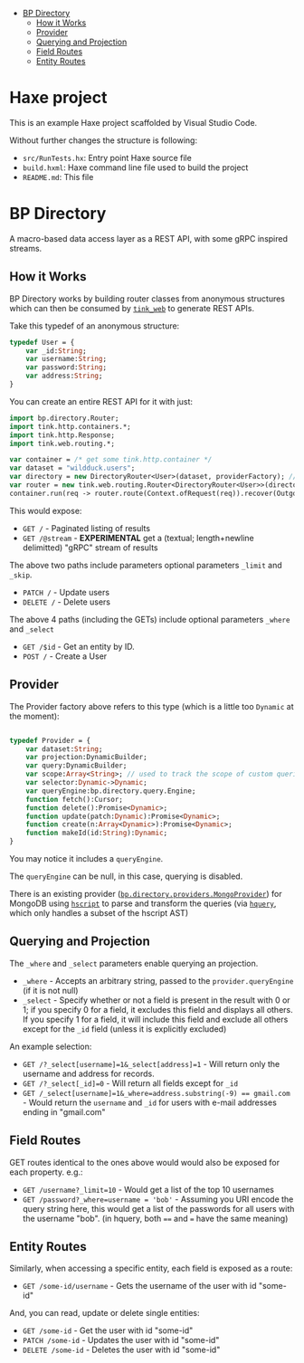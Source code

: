 - [BP Directory](#bp-directory)
  * [How it Works](#how-it-works)
  * [Provider](#provider)
  * [Querying and Projection](#querying-and-projection)
  * [Field Routes](#field-routes)
  * [Entity Routes](#entity-routes)


# Haxe project

This is an example Haxe project scaffolded by Visual Studio Code.

Without further changes the structure is following:

 * `src/RunTests.hx`: Entry point Haxe source file
 * `build.hxml`: Haxe command line file used to build the project
 * `README.md`: This file

# BP Directory

A macro-based data access layer as a REST API, with some gRPC inspired streams.

## How it Works

BP Directory works by building router classes from anonymous structures which can then be consumed by [`tink_web`](https://github.com/haxetink/tink_web) to generate REST APIs.

Take this typedef of an anonymous structure:
```haxe
typedef User = {
    var _id:String;
	var username:String;
	var password:String;
    var address:String;
}
```

You can create an entire REST API for it with just:
```haxe
import bp.directory.Router;
import tink.http.containers.*;
import tink.http.Response;
import tink.web.routing.*;

var container = /* get some tink.http.container */
var dataset = "wildduck.users";
var directory = new DirectoryRouter<User>(dataset, providerFactory); // dataset should point to where the data resides in your database, and the providerFactory should be a factory function for creating a provider.
var router = new tink.web.routing.Router<DirectoryRouter<User>>(directory);
container.run(req -> router.route(Context.ofRequest(req)).recover(OutgoingResponse.reportError));
```

This would expose:
- `GET /` - Paginated listing of results
- `GET /@stream` -  **EXPERIMENTAL** get a (textual; length+newline delimitted) "gRPC" stream of results


The above two paths include parameters optional parameters `_limit` and `_skip`.


- `PATCH /` - Update users
- `DELETE /` - Delete users


The above 4 paths (including the GETs) include optional parameters `_where` and `_select`

- `GET /$id` - Get an entity by ID.
- `POST /` - Create a User

## Provider

The Provider factory above refers to this type (which is a little too `Dynamic` at the moment):
```haxe

typedef Provider = {
    var dataset:String;
    var projection:DynamicBuilder;
    var query:DynamicBuilder;
    var scope:Array<String>; // used to track the scope of custom queries
    var selector:Dynamic->Dynamic;
    var queryEngine:bp.directory.query.Engine;
    function fetch():Cursor;
    function delete():Promise<Dynamic>;
    function update(patch:Dynamic):Promise<Dynamic>;
    function create(n:Array<Dynamic>):Promise<Dynamic>;
    function makeId(id:String):Dynamic;
}
```
You may notice it includes a `queryEngine`.

The `queryEngine` can be null, in this case, querying is disabled.

There is an existing provider ([`bp.directory.providers.MongoProvider`](https://github.com/Brave-Pi/bp_directory/blob/master/src/bp/directory/providers/MongoProvider.hx)) for MongoDB using [`hscript`](https://github.com/haxefoundation/hscript) to parse and transform the queries (via [`hquery`](https://github.com/brave-pi/hquery), which only handles a subset of the hscript AST)

## Querying and Projection

The `_where` and `_select` parameters enable querying an projection.
- `_where` - Accepts an arbitrary string, passed to the `provider.queryEngine` (if it is not null)
- `_select` - Specify whether or not a field is present in the result with 0 or 1; if you specify 0 for a field, it excludes this field and displays all others. If you specify 1 for a field, it will include this field and exclude all others except for the `_id` field (unless it is explicitly excluded)

An example selection:
- `GET /?_select[username]=1&_select[address]=1` - Will return only the username and address for records.
- `GET /?_select[_id]=0` - Will return all fields except for `_id`
- `GET /_select[username]=1&_where=address.substring(-9) == gmail.com` - Would return the `username` and `_id` for users with e-mail addresses ending in "gmail.com"

## Field Routes
GET routes identical to the ones above would would also be exposed for each property. e.g.:
- `GET /username?_limit=10` - Would get a list of the top 10 usernames
- `GET /password?_where=username = 'bob'` - Assuming you URI encode the query string here,  this would get a list of the passwords for all users with the username "bob".  (in hquery, both `==` and `=` have the same meaning)

## Entity Routes
Similarly, when accessing a specific entity, each field is exposed as a route:
- `GET /some-id/username` - Gets the username of the user with id "some-id"

And, you can read, update or delete single entities:
- `GET /some-id` - Get the user with id "some-id"
- `PATCH /some-id` - Updates the user with id "some-id"
- `DELETE /some-id` - Deletes the user with id "some-id"
